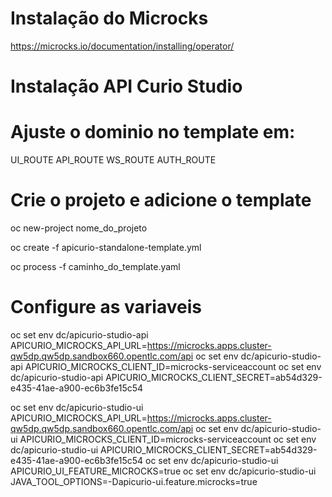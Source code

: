 # Instalação do Microcks

https://microcks.io/documentation/installing/operator/

# Instalação API Curio Studio

# Ajuste o dominio no template em:

UI_ROUTE
API_ROUTE
WS_ROUTE
AUTH_ROUTE

# Crie o projeto e adicione o template

oc new-project nome_do_projeto

oc create -f apicurio-standalone-template.yml

oc process -f caminho_do_template.yaml

# Configure as variaveis

oc set env dc/apicurio-studio-api APICURIO_MICROCKS_API_URL=https://microcks.apps.cluster-qw5dp.qw5dp.sandbox660.opentlc.com/api
oc set env dc/apicurio-studio-api APICURIO_MICROCKS_CLIENT_ID=microcks-serviceaccount
oc set env dc/apicurio-studio-api APICURIO_MICROCKS_CLIENT_SECRET=ab54d329-e435-41ae-a900-ec6b3fe15c54

oc set env dc/apicurio-studio-ui APICURIO_MICROCKS_API_URL=https://microcks.apps.cluster-qw5dp.qw5dp.sandbox660.opentlc.com/api
oc set env dc/apicurio-studio-ui APICURIO_MICROCKS_CLIENT_ID=microcks-serviceaccount
oc set env dc/apicurio-studio-ui APICURIO_MICROCKS_CLIENT_SECRET=ab54d329-e435-41ae-a900-ec6b3fe15c54
oc set env dc/apicurio-studio-ui APICURIO_UI_FEATURE_MICROCKS=true
oc set env dc/apicurio-studio-ui JAVA_TOOL_OPTIONS=-Dapicurio-ui.feature.microcks=true
